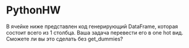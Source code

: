 # PythonHW
В ячейке ниже представлен код генерирующий DataFrame, которая состоит всего из 1 столбца. 
Ваша задача перевести его в one hot вид. Сможете ли вы это сделать без get_dummies?
